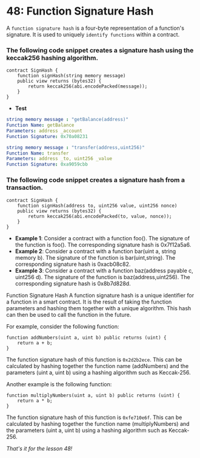 # 48: Function Signature Hash

A `function signature hash` is a four-byte representation of a function's signature. It is used to uniquely `identify functions` within a contract.

### The following code snippet creates a signature hash using the keccak256 hashing algorithm.

```solidity
contract SignHash {    
    function signHash(string memory message) 
    public view returns (bytes32) {        
        return keccak256(abi.encodePacked(message));    
    }
}
```

* **Test**

```yaml
string memory message : "getBalance(address)"
Function Name: getBalance
Parameters: address _account
Function Signature: 0x70a08231

string memory message : "transfer(address,uint256)"
Function Name: transfer
Parameters: address _to, uint256 _value
Function Signature: 0xa9059cbb
```

### The following code snippet creates a signature hash from a transaction.

```solidity
contract SignHash {    
    function signHash(address to, uint256 value, uint256 nonce) 
    public view returns (bytes32) {        
        return keccak256(abi.encodePacked(to, value, nonce));    
    }
}
```

* **Example 1**: Consider a contract with a function foo(). The signature of the function is foo(). The corresponding signature hash is 0x7f12a5a6.
* **Example 2**: Consider a contract with a function bar(uint a, string memory b). The signature of the function is bar(uint,string). The corresponding signature hash is 0xacb08c82.
* **Example 3**: Consider a contract with a function baz(address payable c, uint256 d). The signature of the function is baz(address,uint256). The corresponding signature hash is 0x8b7d828d.

Function Signature Hash A function signature hash is a unique identifier for a function in a smart contract. It is the result of taking the function parameters and hashing them together with a unique algorithm. This hash can then be used to call the function in the future.

For example, consider the following function:

```solidity
function addNumbers(uint a, uint b) public returns (uint) {  
    return a + b;
}
```

The function signature hash of this function is `0x2d2b2ece`. This can be calculated by hashing together the function name (addNumbers) and the parameters (uint a, uint b) using a hashing algorithm such as Keccak-256.

Another example is the following function:

```solidity
function multiplyNumbers(uint a, uint b) public returns (uint) {  
    return a * b;
}
```

The function signature hash of this function is `0xfe710e6f`. This can be calculated by hashing together the function name (multiplyNumbers) and the parameters (uint a, uint b) using a hashing algorithm such as Keccak-256.

_That's it for the lesson 48!_
